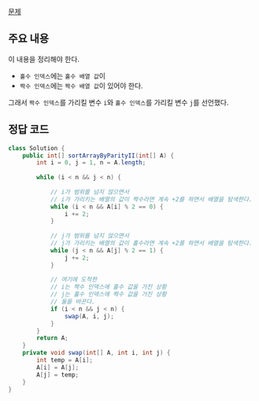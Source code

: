 [문제](https://leetcode.com/problems/sort-array-by-parity-ii/description/)

## 주요 내용

이 내용을 정리해야 한다.

- `홀수 인덱스`에는 `홀수 배열 값`이
- `짝수 인덱스`에는 `짝수 배열 값`이 있어야 한다. 

그래서 `짝수 인덱스`를 가리킬 변수 `i`와 `홀수 인덱스`를 가리킬 변수 `j`를 선언했다.

## 정답 코드
``` java
class Solution {
    public int[] sortArrayByParityII(int[] A) {
        int i = 0, j = 1, n = A.length;
        
        while (i < n && j < n) {
            
            // i가 범위를 넘지 않으면서 
            // i가 가리키는 배열의 값이 짝수라면 계속 +2를 하면서 배열을 탐색한다.
            while (i < n && A[i] % 2 == 0) {
                i += 2;
            }
            
            // j가 범위를 넘지 않으면서 
            // j가 가리키는 배열의 값이 홀수라면 계속 +2를 하면서 배열을 탐색한다.
            while (j < n && A[j] % 2 == 1) {
                j += 2;
            }
            
            // 여기에 도착한 
            // i는 짝수 인덱스에 홀수 값을 가진 상황
            // j는 홀수 인덱스에 짝수 값을 가진 상황
            // 둘을 바꾼다. 
            if (i < n && j < n) {
                swap(A, i, j);
            }
        }
        return A;
    }
    private void swap(int[] A, int i, int j) {
        int temp = A[i];
        A[i] = A[j];
        A[j] = temp;
    }
}
```


